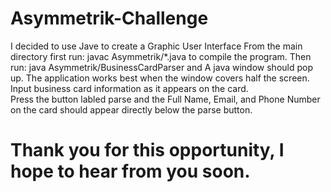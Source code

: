 # Asymmetrik-Challenge
I decided to use Jave to create a Graphic User Interface
From the main directory first run: javac Asymmetrik/*.java to compile the program.  Then run: java Asymmetrik/BusinessCardParser
and A java window should pop up. The application works best when the window covers half the screen.
Input business card information as it appears on the card.  
Press the button labled parse and the Full Name, Email, and Phone Number on the card should appear directly below the parse button. 
# Thank you for this opportunity, I hope to hear from you soon.
